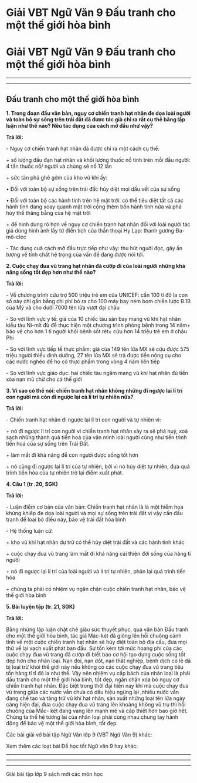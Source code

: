 # Giải VBT Ngữ Văn 9 Đấu tranh cho một thế giới hòa bình

# Giải VBT Ngữ Văn 9 Đấu tranh cho một thế giới hòa bình

* * *

* * *

## Đấu tranh cho một thế giới hòa bình

**1\. Trong đoạn đầu văn bản, nguy cơ chiến tranh hạt nhân đe dọa loài người và toàn bộ sự sống trên trái đất đã được tác giả chỉ ra rất cụ thể bằng lập luận như thế nào? Nêu tác dụng của cách mở đầu như vậy?**

**Trả lời:**

\- Nguy cơ chiến tranh hạt nhân đã được chỉ ra một cách cụ thể:

\+ số lượng đầu đạn hạt nhân và khối lượng thuốc nổ tính trên mỗi đầu người: 4 tấn thuốc nổ/ người và chúng sẽ nổ 12 lần

\+ sức tàn phá ghê gớm của kho vũ khí ấy:

• Đối với toàn bộ sự sống trên trái đất: hủy diệt mọi dấu vết của sự sống

• Đối với toàn bộ các hành tinh trên hệ mặt trời: có thể tiêu diệt tất cả các hành tinh đang xoay quanh mặt trời cộng thêm bốn hành tinh nữa và phá hủy thế thăng bằng của hệ mặt trời

\+ để hình dung rõ hơn về nguy cơ chiến tranh hạt nhân đối với loài người tác giả dùng hình ảnh lấy từ điển tích của thần thoại Hy Lạp: thanh gương Đa-mô-clec 

\- Tác dụng cuả cách mở đầu trực tiếp như vậy: thu hút người đọc, gây ấn tượng về tính chất hệ trọng của vấn đề đang được nói tới.

**2\. Cuộc chạy đua vũ trang hạt nhân đã cướp đi của loài người những khả năng sống tốt đẹp hơn như thế nào?**

**Trả lời:**

\- Về chương trình cứu trợ 500 triệu trẻ em của UNICEF: cần 100 tỉ đô la con số này chỉ gần bằng chi phí bỏ ra cho 100 máy bay ném bom chiến lược B.1B của Mỹ và cho dưới 7000 tên lửa vượt đại châu

\- So với lĩnh vực y tế: giá của 10 chiếc tàu sân bay mang vũ khí hạt nhân kiểu tàu Ni-mít đủ đề thực hiện một chương trình phòng bệnh trong 14 năm+ bảo vệ cho hơn 1 tỉ người khỏi bệnh sốt rét+ cứu hơn 14 triệu trẻ em ở châu Phi

\- So với lĩnh vực tiếp tế thực phẩm: giá của 149 tên lửa MX sẽ cứu được 575 triệu người thiếu dinh dưỡng, 27 tên lửa MX sẽ trả được tiền nông cụ cho các nước nghèo để họ có thực phẩm trong vòng 4 năm liên tiếp

\- So với lĩnh vực giáo dục: hai chiếc tàu ngầm mang vũ khí hạt nhân đủ tiền xóa nạn mù chữ cho cả thế giới

**3\. Vì sao có thể nói: chiến tranh hạt nhân không những đi ngược lai lí trí con người mà còn đi ngược lại cả lí trí tự nhiên nữa?**

**Trả lời:**

\- Chiến tranh hạt nhân đi ngược lại lí trí con người và tự nhiên vì:

\+ nó đi ngược lí trí con người vì chiến tranh hạt nhân xảy ra sẽ phá huỷ, xoá sạch những thành quả tiến hoá của văn minh loài người cũng như tiến trình tiến hoá của sự sống trên Trái Đất.

\+ làm mất đi khả năng để con người được sống tốt hơn

\+ nó cũng đi ngược lại lí trí của tự nhiên, bởi vì nó hủy diệt tự nhiên, đưa quá trình tiến hóa của tự nhiên trở lại điểm xuất phát.

**4\. Câu 1 (tr .20, SGK)**

**Trả lời:**

\- Luận điểm cơ bản của văn bản: Chiến tranh hạt nhân là là một hiểm họa khủng khiếp đe dọa loài người và mọi sự sống trên trái đất vì vậy cần đấu tranh để loại bỏ điều này, bảo vệ trái đất hòa bình

\- Hệ thống luận cứ:

\+ kho vũ khí hạt nhân dự trữ có thể hủy diệt trái đất và các hành tinh khác

\+ cuộc chạy đua vũ trang làm mất đi khả năng cải thiện đời sống của hàng tỉ người

\+ nó đi ngược lại lí trí của loài người và lí trí tự nhiên, phản lại quá trình tiến hóa

\+ chúng ta phải có nhiệm vụ ngăn chặn cuộc chiến tranh hạt nhân, bảo vệ thế giới hòa bình

**5\. Bài luyện tập (tr. 21, SGK)**

**Trả lời:**

Bằng những lập luận chặt chẽ giàu sức thuyết phục, qua văn bản Đấu tranh cho một thế giới hòa bình, tác giả Mác-két đã gióng lên hồi chuông cảnh tỉnh về một cuộc chiến tranh hạt nhân sẽ hủy diệt toàn bộ địa cầu, đưa mọi thứ về lại vạch xuất phát ban đầu. Sự tốn kém tới mức hoang phí của các cuộc chạy đua vũ trang đã cướp đi biết bao cơ hội tạo dựng cuộc sống tốt đẹp hơn cho nhân loại. Nạn đói, nạn dốt, nạn thất nghiệp, bệnh dịch có lẽ đã bị loại trừ khỏi thế giới này nếu không có các cuộc chạy đua vũ trang tiêu tốn hàng tỉ tỉ đô la như thế. Vậy nên nhiệm vụ cấp bách của nhân loại là phải đấu tranh cho một thế giới hòa bình, tốt đẹp, ngăn chặn xóa bỏ nguy cơ chiến tranh hạt nhân. Đặc biệt trong thời đại hiên nay khi mà cuộc chạy đua vũ trang giữa các nước vẫn chưa có dấu hiệu ngừng lại ,nhiều nước vẫn đang chế tạo và tàng trữ vũ khí hạt nhân, sản xuất những loại tên lửa ngày càng hiện đại, đưa cuộc chạy đua vũ trang lên khoảng không vũ trụ thì hồi chuông của Mắc- két đang vang lên mạnh mẽ và cấp thiết hơn bao giờ hết. Chúng ta thế hệ tương lai của nhân loại phải cùng nhau chung tay hành động để bảo vệ một thế giới hòa bình, tốt đẹp.

Các bài giải vở bài tập Ngữ Văn lớp 9 (VBT Ngữ Văn 9) khác:

Xem thêm các loạt bài Để học tốt Ngữ văn 9 hay khác:

* * *

* * *

* * *

Giải bài tập lớp 9 sách mới các môn học
